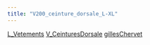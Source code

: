 ```yaml
---
title: "V200_ceinture_dorsale_L-XL"
---
```


[L_Vetements](notes/equipements/L_Vetements.md) [V_CeinturesDorsale](notes/equipements/vetements/V_CeinturesDorsale.md) [gillesChervet](notes/utilisateurs/beneficiaires/gillesChervet.md) 